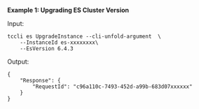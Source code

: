 **Example 1: Upgrading ES Cluster Version**



Input: 

```
tccli es UpgradeInstance --cli-unfold-argument  \
    --InstanceId es-xxxxxxxx\
    --EsVersion 6.4.3
```

Output: 
```
{
    "Response": {
        "RequestId": "c96a110c-7493-452d-a99b-683d07xxxxxx"
    }
}
```

